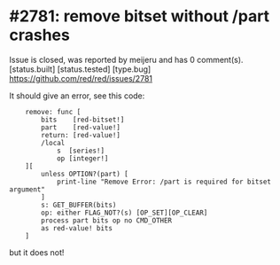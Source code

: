 
#2781: remove bitset without /part crashes
================================================================================
Issue is closed, was reported by meijeru and has 0 comment(s).
[status.built] [status.tested] [type.bug]
<https://github.com/red/red/issues/2781>

It should give an error, see this code:
```
	remove: func [
		bits	[red-bitset!]
		part	[red-value!]
		return:	[red-value!]
		/local
			s  [series!]
			op [integer!]
	][
		unless OPTION?(part) [
			print-line "Remove Error: /part is required for bitset argument"
		]
		s: GET_BUFFER(bits)
		op: either FLAG_NOT?(s) [OP_SET][OP_CLEAR]
		process part bits op no CMD_OTHER
		as red-value! bits
	]
```
but it does not!


